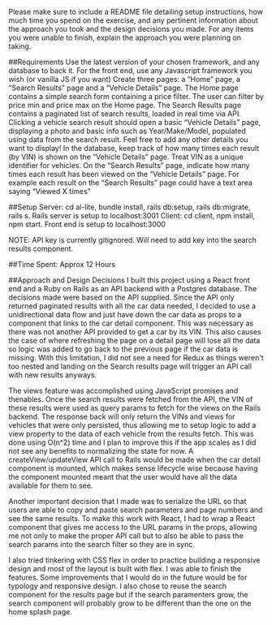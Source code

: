 Please make sure to include a README file detailing setup instructions, how much time you spend on the exercise, and any pertinent information about the approach you took and the design decisions you made. For any items you were unable to finish, explain the approach you were planning on taking.

##Requirements
Use the latest version of your chosen framework, and any database to back it.
For the front end, use any Javascript framework you wish (or vanilla JS if you want)
Create three pages: a “Home” page, a “Search Results” page and a “Vehicle Details” page.
The Home page contains a simple search form containing a price filter.
The user can filter by price min and price max on the Home page.
The Search Results page contains a paginated list of search results, loaded in real time via API.
Clicking a vehicle search result should open a basic “Vehicle Details” page, displaying a photo and basic info such as Year/Make/Model, populated using data from the search result. Feel free to add any other details you want to display!
In the database, keep track of how many times each result (by VIN) is shown on the “Vehicle Details” page. Treat VIN as a unique identifier for vehicles.
On the “Search Results” page, indicate how many times each result has been viewed on the “Vehicle Details” page. For example each result on the  “Search Results” page could have a text area saying “Viewed X times”

##Setup
Server: cd al-lite, bundle install, rails db:setup, rails db:migrate, rails s. Rails server is setup to localhost:3001
Client: cd client, npm install, npm start. Front end is setup to localhost:3000

NOTE: API key is currently gitignored. Will need to add key into the search results component.

##Time Spent: Approx 12 Hours

##Approach and Design Decisions
I built this project using a React front end and a Ruby on Rails as an API backend with a Postgres database. The decisions made
were based on the API supplied. Since the API only returned paginated results with all the car data needed, I decided to use
a unidirectional data flow and just have down the car data as props to a component that links to the car detail component. This was 
necessary as there was not another API provided to get a car by its VIN. This also causes the case of where refreshing the page on a detail page will lose all the data so logic was added to go back to the previous page if the car data is missing. With this limitation, I did not see a need for Redux as things weren't too nested and landing on the Search results page will trigger an API call with new results anyways.

The views feature was accomplished using JavaScript promises and thenables. Once the search results were fetched from the API, the VIN of these results were used as query params to fetch for the views on the Rails backend. The response back will only return the VINs and views for vehicles that were only persisted, thus allowing me to setup logic to add a view property to the data of each vehicle from the results fetch. This was done using O(n^2) time and I plan to improve this if the app scales as I did not see any benefits to normalizing the state for now. A createView/updateView API call to Rails would be made when the car detail component is mounted, which makes sense lifecycle wise because having the component mounted meant that the user would have all the data available for them to see.

Another important decision that I made was to serialize the URL so that users are able to copy and paste search parameters and page numbers and see the same results. To make this work with React, I had to wrap a React component that gives me access to the URL params in the props,
allowing me not only to make the proper API call but to also be able to pass the search params into the search filter so they are in sync.

I also tried tinkering with CSS flex in order to practice building a responsive design and most of the layout is built with flex. I was able to finish the features. Some improvements that I would do in the future would be for typology and responsive design. I also chose to reuse the search component for the results page but if the search paramenters grow, the search component will probably grow to be different than the one on the home splash page.